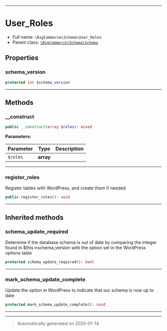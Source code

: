 ***

# User_Roles





* Full name: `\BigCommerce\Schema\User_Roles`
* Parent class: [`\BigCommerce\Schema\Schema`](./classes/BigCommerce/Schema/Schema.md)



## Properties


### schema_version



```php
protected int $schema_version
```







***

## Methods


### __construct



```php
public __construct(array $roles): mixed
```








**Parameters:**

| Parameter | Type | Description |
|-----------|------|-------------|
| `$roles` | **array** |  |





***

### register_roles

Register tables with WordPress, and create them if needed

```php
public register_roles(): void
```












***


## Inherited methods


### schema_update_required

Determine if the database schema is out of date
by comparing the integer found in $this->schema_version
with the option set in the WordPress options table

```php
protected schema_update_required(): bool
```












***

### mark_schema_update_complete

Update the option in WordPress to indicate that
our schema is now up to date

```php
protected mark_schema_update_complete(): void
```












***


***
> Automatically generated on 2025-01-14
